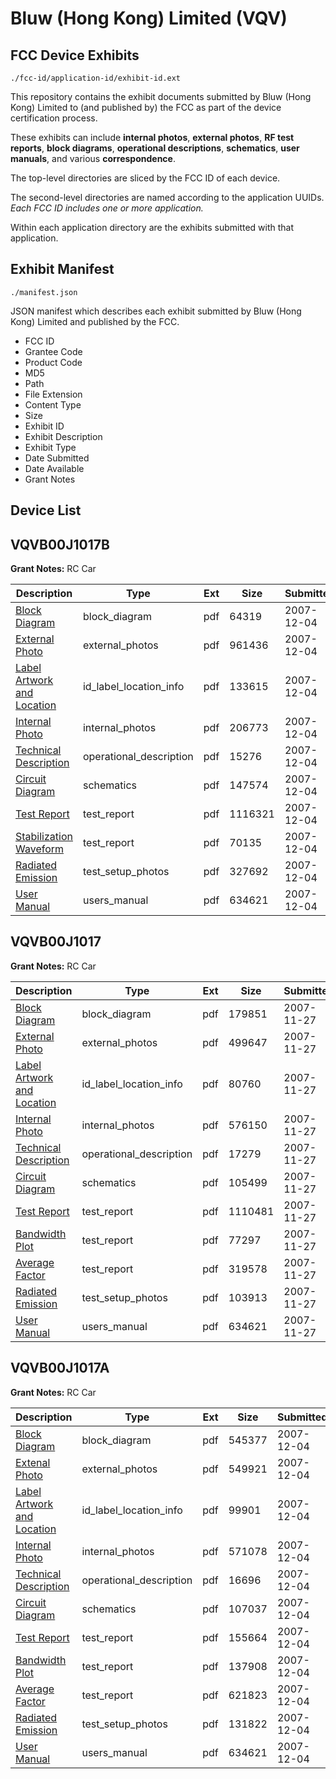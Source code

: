 # Bluw (Hong Kong) Limited (VQV)
## FCC Device Exhibits

```
./fcc-id/application-id/exhibit-id.ext
```

This repository contains the exhibit documents submitted by Bluw (Hong Kong) Limited to (and published by) the FCC as part of the device certification process.

These exhibits can include **internal photos**, **external photos**, **RF test reports**, **block diagrams**, **operational descriptions**, **schematics**, **user manuals**, and various **correspondence**.

The top-level directories are sliced by the FCC ID of each device.

The second-level directories are named according to the application UUIDs. *Each FCC ID includes one or more application.*

Within each application directory are the exhibits submitted with that application. 

## Exhibit Manifest

```
./manifest.json
```

JSON manifest which describes each exhibit submitted by Bluw (Hong Kong) Limited and published by the FCC.

- FCC ID
- Grantee Code
- Product Code
- MD5
- Path
- File Extension
- Content Type
- Size
- Exhibit ID
- Exhibit Description
- Exhibit Type
- Date Submitted
- Date Available
- Grant Notes

## Device List
## VQVB00J1017B
**Grant Notes:** RC Car

| Description | Type | Ext | Size | Submitted | Available |
| ----------- | ---- | --- | ---- | --------- | --------- |
| [Block Diagram](VQVB00J1017B/283c71c7d74a276d5d2f504429833d8a/875194.pdf) | block_diagram | pdf | 64319 | 2007-12-04 | 2007-12-04 |
| [External Photo](VQVB00J1017B/283c71c7d74a276d5d2f504429833d8a/875192.pdf) | external_photos | pdf | 961436 | 2007-12-04 | 2007-12-04 |
| [Label Artwork and Location](VQVB00J1017B/283c71c7d74a276d5d2f504429833d8a/875196.pdf) | id_label_location_info | pdf | 133615 | 2007-12-04 | 2007-12-04 |
| [Internal Photo](VQVB00J1017B/283c71c7d74a276d5d2f504429833d8a/875193.pdf) | internal_photos | pdf | 206773 | 2007-12-04 | 2007-12-04 |
| [Technical Description](VQVB00J1017B/283c71c7d74a276d5d2f504429833d8a/875189.pdf) | operational_description | pdf | 15276 | 2007-12-04 | 2007-12-04 |
| [Circuit Diagram](VQVB00J1017B/283c71c7d74a276d5d2f504429833d8a/875195.pdf) | schematics | pdf | 147574 | 2007-12-04 | 2007-12-04 |
| [Test Report](VQVB00J1017B/283c71c7d74a276d5d2f504429833d8a/875188.pdf) | test_report | pdf | 1116321 | 2007-12-04 | 2007-12-04 |
| [Stabilization Waveform](VQVB00J1017B/283c71c7d74a276d5d2f504429833d8a/875191.pdf) | test_report | pdf | 70135 | 2007-12-04 | 2007-12-04 |
| [Radiated Emission](VQVB00J1017B/283c71c7d74a276d5d2f504429833d8a/875190.pdf) | test_setup_photos | pdf | 327692 | 2007-12-04 | 2007-12-04 |
| [User Manual](VQVB00J1017B/283c71c7d74a276d5d2f504429833d8a/872143.pdf) | users_manual | pdf | 634621 | 2007-12-04 | 2007-12-04 |
## VQVB00J1017
**Grant Notes:** RC Car

| Description | Type | Ext | Size | Submitted | Available |
| ----------- | ---- | --- | ---- | --------- | --------- |
| [Block Diagram](VQVB00J1017/d780a8f91fc2b7f0486aa0f7606cf730/872140.pdf) | block_diagram | pdf | 179851 | 2007-11-27 | 2007-11-27 |
| [External Photo](VQVB00J1017/d780a8f91fc2b7f0486aa0f7606cf730/872138.pdf) | external_photos | pdf | 499647 | 2007-11-27 | 2007-11-27 |
| [Label Artwork and Location](VQVB00J1017/d780a8f91fc2b7f0486aa0f7606cf730/872142.pdf) | id_label_location_info | pdf | 80760 | 2007-11-27 | 2007-11-27 |
| [Internal Photo](VQVB00J1017/d780a8f91fc2b7f0486aa0f7606cf730/872139.pdf) | internal_photos | pdf | 576150 | 2007-11-27 | 2007-11-27 |
| [Technical Description](VQVB00J1017/d780a8f91fc2b7f0486aa0f7606cf730/872135.pdf) | operational_description | pdf | 17279 | 2007-11-27 | 2007-11-27 |
| [Circuit Diagram](VQVB00J1017/d780a8f91fc2b7f0486aa0f7606cf730/872141.pdf) | schematics | pdf | 105499 | 2007-11-27 | 2007-11-27 |
| [Test Report](VQVB00J1017/d780a8f91fc2b7f0486aa0f7606cf730/872134.pdf) | test_report | pdf | 1110481 | 2007-11-27 | 2007-11-27 |
| [Bandwidth Plot](VQVB00J1017/d780a8f91fc2b7f0486aa0f7606cf730/872137.pdf) | test_report | pdf | 77297 | 2007-11-27 | 2007-11-27 |
| [Average Factor](VQVB00J1017/d780a8f91fc2b7f0486aa0f7606cf730/872144.pdf) | test_report | pdf | 319578 | 2007-11-27 | 2007-11-27 |
| [Radiated Emission](VQVB00J1017/d780a8f91fc2b7f0486aa0f7606cf730/872136.pdf) | test_setup_photos | pdf | 103913 | 2007-11-27 | 2007-11-27 |
| [User Manual](VQVB00J1017/d780a8f91fc2b7f0486aa0f7606cf730/872143.pdf) | users_manual | pdf | 634621 | 2007-11-27 | 2007-11-27 |
## VQVB00J1017A
**Grant Notes:** RC Car

| Description | Type | Ext | Size | Submitted | Available |
| ----------- | ---- | --- | ---- | --------- | --------- |
| [Block Diagram](VQVB00J1017A/6e5d6a4cfaa234173e8a0d2c0f59305a/875171.pdf) | block_diagram | pdf | 545377 | 2007-12-04 | 2007-12-04 |
| [Extenal Photo](VQVB00J1017A/6e5d6a4cfaa234173e8a0d2c0f59305a/875169.pdf) | external_photos | pdf | 549921 | 2007-12-04 | 2007-12-04 |
| [Label Artwork and Location](VQVB00J1017A/6e5d6a4cfaa234173e8a0d2c0f59305a/875173.pdf) | id_label_location_info | pdf | 99901 | 2007-12-04 | 2007-12-04 |
| [Internal Photo](VQVB00J1017A/6e5d6a4cfaa234173e8a0d2c0f59305a/875170.pdf) | internal_photos | pdf | 571078 | 2007-12-04 | 2007-12-04 |
| [Technical Description](VQVB00J1017A/6e5d6a4cfaa234173e8a0d2c0f59305a/875166.pdf) | operational_description | pdf | 16696 | 2007-12-04 | 2007-12-04 |
| [Circuit Diagram](VQVB00J1017A/6e5d6a4cfaa234173e8a0d2c0f59305a/875172.pdf) | schematics | pdf | 107037 | 2007-12-04 | 2007-12-04 |
| [Test Report](VQVB00J1017A/6e5d6a4cfaa234173e8a0d2c0f59305a/875165.pdf) | test_report | pdf | 155664 | 2007-12-04 | 2007-12-04 |
| [Bandwidth Plot](VQVB00J1017A/6e5d6a4cfaa234173e8a0d2c0f59305a/875168.pdf) | test_report | pdf | 137908 | 2007-12-04 | 2007-12-04 |
| [Average Factor](VQVB00J1017A/6e5d6a4cfaa234173e8a0d2c0f59305a/875175.pdf) | test_report | pdf | 621823 | 2007-12-04 | 2007-12-04 |
| [Radiated Emission](VQVB00J1017A/6e5d6a4cfaa234173e8a0d2c0f59305a/875167.pdf) | test_setup_photos | pdf | 131822 | 2007-12-04 | 2007-12-04 |
| [User Manual](VQVB00J1017A/6e5d6a4cfaa234173e8a0d2c0f59305a/872143.pdf) | users_manual | pdf | 634621 | 2007-12-04 | 2007-12-04 |

